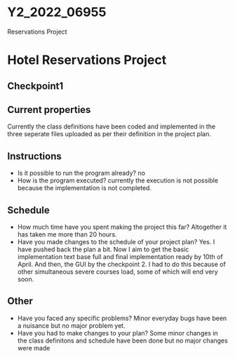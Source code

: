 # Y2_2022_06955

Reservations Project
# Hotel Reservations Project

## Checkpoint1

## Current properties

Currently the class definitions have been coded and implemented in the three seperate files uploaded as per their definition in the project plan.


## Instructions

 - Is it possible to run the program already? no
 - How is the program executed? currently the execution is not possible because the implementation is not completed.

## Schedule

 - How much time have you spent making the project this far? Altogether it has taken me more than 20 hours.
 - Have you made changes to the schedule of your project plan? Yes. I have pushed back the plan a bit. Now I aim to get the basic implementation text base full and final implementation ready by 10th of April. And then, the GUI by the checkpoint 2. I had to do this because of other simultaneous severe courses load, some of which will end very soon.

## Other

 - Have you faced any specific problems? Minor everyday bugs have been a nuisance but no major problem yet.
 - Have you had to make changes to your plan? Some minor changes in the class definitons and schedule have been done but no major changes were made
